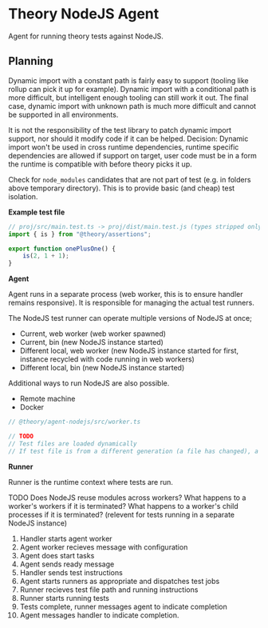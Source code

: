 # Theory NodeJS Agent

Agent for running theory tests against NodeJS.

## Planning

Dynamic import with a constant path is fairly easy to support (tooling like rollup can pick it up for example). Dynamic import with a conditional path is more difficult, but intelligent enough tooling can still work it out. The final case, dynamic import with unknown path is much more difficult and cannot be supported in all environments.

It is not the responsibility of the test library to patch dynamic import support, nor should it modify code if it can be helped.
Decision: Dynamic import won't be used in cross runtime dependencies, runtime specific dependencies are allowed if support on target, user code must be in a form the runtime is compatible with before theory picks it up.

Check for `node_modules` candidates that are not part of test (e.g. in folders above temporary directory). This is to provide basic (and cheap) test isolation.

**Example test file**

```ts
// proj/src/main.test.ts -> proj/dist/main.test.js (types stripped only)
import { is } from "@theory/assertions";

export function onePlusOne() {
    is(2, 1 + 1);
}
```

**Agent**

Agent runs in a separate process (web worker, this is to ensure handler remains responsive). It is responsible for managing the actual test runners.

The NodeJS test runner can operate multiple versions of NodeJS at once;
* Current, web worker (web worker spawned)
* Current, bin (new NodeJS instance started)
* Different local, web worker (new NodeJS instance started for first, instance recycled with code running in web workers)
* Different local, bin (new NodeJS instance started)

Additional ways to run NodeJS are also possible.
* Remote machine
* Docker

```ts
// @theory/agent-nodejs/src/worker.ts

// TODO
// Test files are loaded dynamically
// If test file is from a different generation (a file has changed), a new NodeJS process is required (only applicable to watch mode).

```

**Runner**

Runner is the runtime context where tests are run.

TODO
Does NodeJS reuse modules across workers?
What happens to a worker's workers if it is terminated?
What happens to a worker's child processes if it is terminated? (relevent for tests running in a separate NodeJS instance)

1. Handler starts agent worker
2. Agent worker recieves message with configuration
3. Agent does start tasks
4. Agent sends ready message
5. Handler sends test instructions
6. Agent starts runners as appropriate and dispatches test jobs
7. Runner recieves test file path and running instructions
8. Runner starts running tests
9. Tests complete, runner messages agent to indicate completion
10. Agent messages handler to indicate completion.
